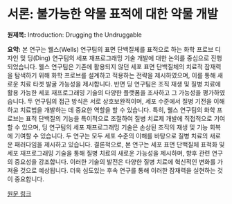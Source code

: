 # 서론: 불가능한 약물 표적에 대한 약물 개발

**원제목:** Introduction: Drugging the Undruggable

**요약:** 본 연구는 웰스(Wells) 연구팀의 표면 단백질체를 표적으로 하는 화학 프로브 디자인 및 딩(Ding) 연구팀의 세포 재프로그래밍 기술 개발에 대한 논의를 중심으로 진행되었습니다.  웰스 연구팀은 기존에 활용되지 않던 세포 표면 단백질체의 치료적 잠재력을 탐색하기 위해 화학 프로브를 설계하고 적용하는 전략을 제시하였으며, 이를 통해 새로운 치료 타겟 발굴 가능성을 제시합니다.  반면 딩 연구팀은 조직 재생 및 질병 치료에 활용 가능한 세포 재프로그래밍 기술의 다양한 플랫폼을 조사하고 그 가능성을 평가하였습니다.  두 연구팀의 접근 방식은 서로 상호보완적이며, 세포 수준에서 질병 기전을 이해하고 치료법을 개발하는 데 중요한 역할을 할 수 있습니다.  특히, 웰스 연구팀의 화학 프로브는 표적 단백질의 기능을 특이적으로 조절하여 질병 치료제 개발에 직접적으로 기여할 수 있으며, 딩 연구팀의 세포 재프로그래밍 기술은 손상된 조직의 재생 및 기능 회복에 기여할 수 있습니다.  두 연구는 모두 세포 수준의 이해를 바탕으로 질병 치료의 새로운 패러다임을 제시하고 있습니다.  결론적으로, 본 연구는 세포 표면 단백질체 표적화 및 세포 재프로그래밍 기술을 통해 질병 치료의 새로운 가능성을 제시하며, 향후 관련 연구의 중요성을 강조합니다.  이러한 기술의 발전은 다양한 질병 치료에 혁신적인 변화를 가져올 것으로 예상됩니다.  더욱 심도있는 후속 연구를 통해 이러한 잠재력을 실현하는 것이 중요합니다.

[원문 링크](https://pubs.acs.org/doi/full/10.1021/acs.chemrev.5c00246)
